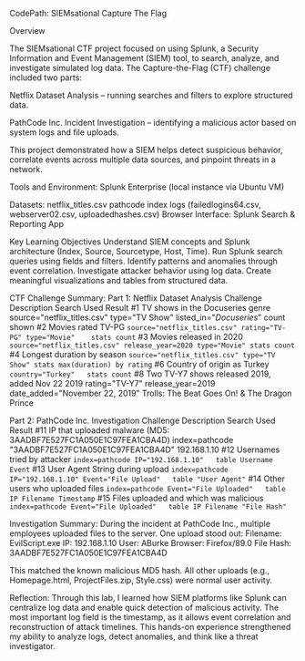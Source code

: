 CodePath: SIEMsational Capture The Flag

Overview

The SIEMsational CTF project focused on using Splunk, a Security Information and Event Management (SIEM) tool, to search, analyze, and investigate simulated log data.
The Capture-the-Flag (CTF) challenge included two parts:

Netflix Dataset Analysis – running searches and filters to explore structured data.

PathCode Inc. Incident Investigation – identifying a malicious actor based on system logs and file uploads.

This project demonstrated how a SIEM helps detect suspicious behavior, correlate events across multiple data sources, and pinpoint threats in a network.

Tools and Environment:
Splunk Enterprise (local instance via Ubuntu VM)

Datasets:
netflix_titles.csv
pathcode index logs (failedlogins64.csv, webserver02.csv, uploadedhashes.csv)
Browser Interface: Splunk Search & Reporting App

Key Learning Objectives
Understand SIEM concepts and Splunk architecture (Index, Source, Sourcetype, Host, Time).
Run Splunk search queries using fields and filters.
Identify patterns and anomalies through event correlation.
Investigate attacker behavior using log data.
Create meaningful visualizations and tables from structured data.

CTF Challenge Summary:
Part 1: Netflix Dataset Analysis
Challenge	Description	Search Used	Result
#1	TV shows in the Docuseries genre	source="netflix_titles.csv" type="TV Show" listed_in="*Docuseries*"	count shown
#2	Movies rated TV-PG	`source="netflix_titles.csv" rating="TV-PG" type="Movie"	stats count`
#3	Movies released in 2020	`source="netflix_titles.csv" release_year=2020 type="Movie"	stats count`
#4	Longest duration by season	`source="netflix_titles.csv" type="TV Show"	stats max(duration) by rating`
#6	Country of origin as Turkey	`country="Turkey"	stats count`
#8	Two TV-Y7 shows released 2019, added Nov 22 2019	rating="TV-Y7" release_year=2019 date_added="November 22, 2019"	Trolls: The Beat Goes On! & The Dragon Prince

Part 2: PathCode Inc. Investigation
Challenge	Description	Search Used	Result
#11	IP that uploaded malware (MD5: 3AADBF7E527FC1A050E1C97FEA1CBA4D)	index=pathcode "3AADBF7E527FC1A050E1C97FEA1CBA4D"	192.168.1.10
#12	Usernames tried by attacker	`index=pathcode IP="192.168.1.10"	table Username Event`
#13	User Agent String during upload	`index=pathcode IP="192.168.1.10" Event="File Upload"	table "User Agent"`
#14	Other users who uploaded files	`index=pathcode Event="File Uploaded"	table IP Filename Timestamp`
#15	Files uploaded and which was malicious	`index=pathcode Event="File Uploaded"	table IP Filename "File Hash"`

Investigation Summary:
During the incident at PathCode Inc., multiple employees uploaded files to the server. One upload stood out:
Filename: EvilScript.exe
IP: 192.168.1.10
User: ABurke
Browser: Firefox/89.0
File Hash: 3AADBF7E527FC1A050E1C97FEA1CBA4D

This matched the known malicious MD5 hash. All other uploads (e.g., Homepage.html, ProjectFiles.zip, Style.css) were normal user activity.

Reflection:
Through this lab, I learned how SIEM platforms like Splunk can centralize log data and enable quick detection of malicious activity. The most important log field is the timestamp, as it allows event correlation and reconstruction of attack timelines.
This hands-on experience strengthened my ability to analyze logs, detect anomalies, and think like a threat investigator.
